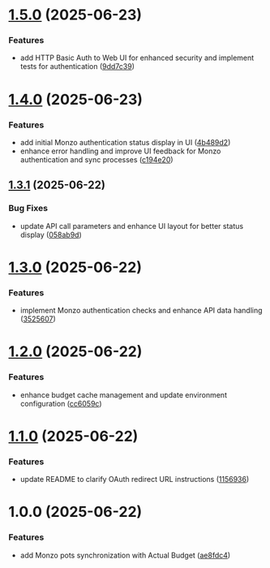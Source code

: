 # [1.5.0](https://github.com/rjlee/actual-monzo-pots/compare/v1.4.0...v1.5.0) (2025-06-23)


### Features

* add HTTP Basic Auth to Web UI for enhanced security and implement tests for authentication ([9dd7c39](https://github.com/rjlee/actual-monzo-pots/commit/9dd7c39c32f40697b7d88c4d835c71e4856d1356))

# [1.4.0](https://github.com/rjlee/actual-monzo-pots/compare/v1.3.1...v1.4.0) (2025-06-23)


### Features

* add initial Monzo authentication status display in UI ([4b489d2](https://github.com/rjlee/actual-monzo-pots/commit/4b489d2502d944bdac55f56450db0badaceafce8))
* enhance error handling and improve UI feedback for Monzo authentication and sync processes ([c194e20](https://github.com/rjlee/actual-monzo-pots/commit/c194e209ed8414b3902838fa8ffc9848a58ff198))

## [1.3.1](https://github.com/rjlee/actual-monzo-pots/compare/v1.3.0...v1.3.1) (2025-06-22)


### Bug Fixes

* update API call parameters and enhance UI layout for better status display ([058ab9d](https://github.com/rjlee/actual-monzo-pots/commit/058ab9d1d0e96c25f13a5df9682ce7dec35fb1c0))

# [1.3.0](https://github.com/rjlee/actual-monzo-pots/compare/v1.2.0...v1.3.0) (2025-06-22)


### Features

* implement Monzo authentication checks and enhance API data handling ([3525607](https://github.com/rjlee/actual-monzo-pots/commit/3525607dbb22825c1520a1d418e509e147a76a38))

# [1.2.0](https://github.com/rjlee/actual-monzo-pots/compare/v1.1.0...v1.2.0) (2025-06-22)


### Features

* enhance budget cache management and update environment configuration ([cc6059c](https://github.com/rjlee/actual-monzo-pots/commit/cc6059c9f67cce81b5b8d88748ce84ee2c534be4))

# [1.1.0](https://github.com/rjlee/actual-monzo-pots/compare/v1.0.0...v1.1.0) (2025-06-22)


### Features

* update README to clarify OAuth redirect URL instructions ([1156936](https://github.com/rjlee/actual-monzo-pots/commit/1156936aad5ac87edcd14731b22bb7a28395cd0b))

# 1.0.0 (2025-06-22)


### Features

* add Monzo pots synchronization with Actual Budget ([ae8fdc4](https://github.com/rjlee/actual-monzo-pots/commit/ae8fdc45a6c455f65f7b2954c4c487ad5f777292))
